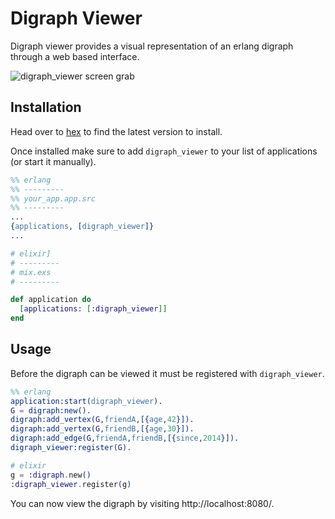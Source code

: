 # Digraph Viewer

Digraph viewer provides a visual representation of an erlang digraph through a web based interface.

![digraph_viewer screen grab](https://s3.amazonaws.com/digraphviewer/digraph_viewer_screen_grab.png)

## Installation

Head over to [hex](https://hex.pm/packages/digraph_viewer) to find the latest version to install.

Once installed make sure to add `digraph_viewer` to your list of applications (or start it manually).

```erlang
%% erlang
%% ---------
%% your_app.app.src
%% ---------
...
{applications, [digraph_viewer]}
...
```

```elixir
# elixir]
# ---------
# mix.exs
# ---------

def application do
  [applications: [:digraph_viewer]]
end
```

## Usage

Before the digraph can be viewed it must be registered with `digraph_viewer`.

```erlang
%% erlang
application:start(digraph_viewer).
G = digraph:new().
digraph:add_vertex(G,friendA,[{age,42}]).
digraph:add_vertex(G,friendB,[{age,30}]).
digraph:add_edge(G,friendA,friendB,[{since,2014}]).
digraph_viewer:register(G).
```

```elixir
# elixir
g = :digraph.new()
:digraph_viewer.register(g)
```

You can now view the digraph by visiting http://localhost:8080/.